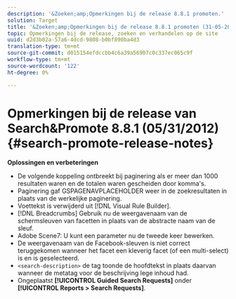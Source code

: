 ```yaml
---
description: '&Zoeken;amp;Opmerkingen bij de release 8.8.1 promoten.'
solution: Target
title: '&Zoeken;amp;Opmerkingen bij de release 8.8.1 promoten (31-05-2012)'
topic: Opmerkingen bij de release, zoeken en verhandelen op de site
uuid: d2d3b02a-57a6-4dcd-9808-b0bf890ba4d3
translation-type: tm+mt
source-git-commit: d015154efdccbb4c6a39a56907c0c337ec065c9f
workflow-type: tm+mt
source-wordcount: '122'
ht-degree: 0%

---
```



# Opmerkingen bij de release van Search&amp;Promote 8.8.1 (05/31/2012){#search-promote-release-notes}

**Oplossingen en verbeteringen**

* De volgende koppeling ontbreekt bij paginering als er meer dan 1000 resultaten waren en de totalen waren gescheiden door komma&#39;s.
* Paginering gaf GSPAGENAVPLACEHOLDER weer in de zoekresultaten in plaats van de werkelijke paginering.
* Voettekst is verwijderd uit [!DNL Visual Rule Builder].
* [!DNL Breadcrumbs] Gebruik nu de weergavenaam van de schermsleuven van facetten in plaats van de abstracte naam van de sleuf.
* Adobe Scene7: U kunt een parameter nu de tweede keer bewerken.
* De weergavenaam van de Facebook-sleuven is niet correct teruggekomen wanneer het facet een kleverig facet (of een multi-select) is en is geselecteerd.
* `<search-description>` de tag toonde de hoofdtekst in plaats daarvan wanneer de metatag voor de beschrijving lege inhoud had.
* Ongeplaatst **[!UICONTROL Guided Search Requests]** onder **[!UICONTROL Reports > Search Requests]**.

